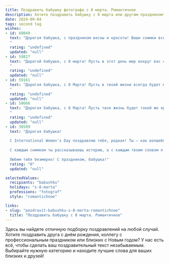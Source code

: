 ```yaml
---
title: Поздравить бабушку фотографа с 8 марта. Романтичное
description: Хотите поздравить бабушку с 8 марта или другим праздником? Наш ИИ создаст незабываемое поздравление, а вы обязательно выделитесь среди других.  
date: 2024-09-04
tags: second tag
wishes:
- id: 60049
  text: "Дорогая бабушка, с праздником весны и красоты! Ваши снимки всегда излучают свет и тепло, словно вы запечатлеваете на них не просто моменты, а настоящие чувства. Хочу пожелать вам, чтобы ваша жизнь была яркой, как снимки, которые вы делаете, и чтобы в ней всегда царила любовь и вдохновение. С 8 марта!
  "
  rating: "undefined"
  updated: "null"
- id: 59827
  text: "Дорогой бабушке, с 8 марта! Пусть в этот день мир вокруг вас станет таким же ярким и прекрасным, как ваши фотографии. Вы -  настоящий мастер своего дела,  а  каждая ваша работа  -  это  творение  искусства,  запечатлевающее  самые  трогательные  моменты  жизни.  Желаю  вам  ярких  идей,  неиссякаемой  энергии  и  счастья,  которое  будет  сиять  в  каждой  вашей  фотографии.
  "
  rating: "undefined"
  updated: "null"
- id: 59161
  text: "Дорогая бабушка, с 8 Марта! Пусть в твоей жизни всегда будет место для ярких кадров, запечатлевших самые счастливые моменты. Ты – наша талантливая фотограф, чьим объективом запечатлены самые трогательные и незабываемые мгновения нашей семейной истории. Желаю тебе, чтобы каждый день был полон вдохновения, любви и радости!
  "
  rating: "undefined"
  updated: "null"
- id: 58666
  text: "Дорогая бабушка, с 8 Марта! Пусть твоя жизнь будет такой же яркой и красивой, как фотографии, которые ты создаешь. Каждый снимок - это маленькая история, полная любви и тепла, как и твоя душа. Желаю тебе весеннего настроения, вдохновения и  нескончаемого потока  красоты, которую ты умеешь видеть во всем.
  "
  rating: "undefined"
  updated: "null"
- id: 38589
  text: "Дорогая бабушка!
  
  С International Women's Day поздравляю тебя, родная! Ты — как волшебный объектив, который запечатлевает самые яркие моменты нашей жизни. Твоя любовь и забота — это свет, который наполняет наш дом теплом и радостью.
  
  С каждым снимком ты рассказываешь историю, а с каждым твоим словом я ощущаю, как растёт в сердце любовь и восхищение. Пусть этот день будет полон ярких эмоций, как твои прекрасные фотографии, а жизнь — насыщенной и светлой, как самые тёплые воспоминания.
  
  Любим тебя безмерно! С праздником, бабушка!"
  rating: "0"
  updated: "null"

selectedValues:
  recipients: "babushku"
  holidays: "s-8-marta"
  professions: "fotograf"
  style: "romantichnoe"

links:
- slug: "pozdravit-babushku-s-8-marta-romantichnoe"
  title: "Поздравить бабушку с 8 марта. Романтичное"
---
```


Здесь вы найдете отличную подборку поздравлений на любой случай. 
Хотите поздравить друга с днём рождения, коллегу с профессиональным праздником или близких с Новым годом? У нас есть всё, чтобы сделать ваш поздравительный текст незабываемым. Выбирайте нужную категорию и находите лучшие слова для ваших близких и друзей!
